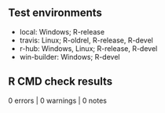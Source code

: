 ## Test environments

* local: Windows; R-release
* travis: Linux; R-oldrel, R-release, R-devel
* r-hub: Windows, Linux; R-release, R-devel
* win-builder: Windows; R-devel

## R CMD check results

0 errors | 0 warnings | 0 notes